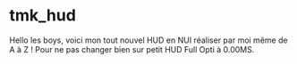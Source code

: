 # tmk_hud
Hello les boys, voici mon tout nouvel HUD en NUI réaliser par moi même de A à Z ! Pour ne pas changer bien sur petit HUD Full Opti à 0.00MS.
